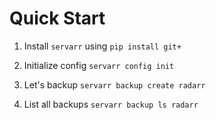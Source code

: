 # Quick Start

1. Install `servarr` using `pip install git+`

2. Initialize config `servarr config init`

3. Let's backup `servarr backup create radarr`

4. List all backups `servarr backup ls radarr`
